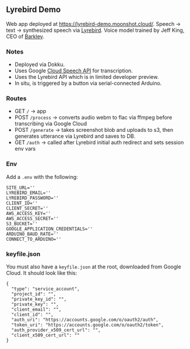 ## Lyrebird Demo

Web app deployed at https://lyrebird-demo.moonshot.cloud/. Speech -> text -> synthesized speech via [Lyrebird](https://lyrebird.ai/). Voice model trained by Jeff King, CEO of [Barkley](https://www.barkleyus.com/).

### Notes
* Deployed via Dokku.
* Uses Google [Cloud Speech API](https://cloud.google.com/speech/) for transcription.
* Uses the Lyrebird API which is in limited developer preview.
* In situ, is triggered by a button via serial-connected Arduino.

### Routes
* GET `/` -> app
* POST `/process` -> converts audio webm to flac via ffmpeg before transcribing via Google Cloud
* POST `/generate` -> takes screenshot blob and uploads to s3, then generates utterance via Lyrebird and saves to DB.
* GET `/auth` -> called after Lyrebird initial auth redirect and sets session env vars

### Env
Add a `.env` with the following:

```
SITE_URL=''
LYREBIRD_EMAIL=''
LYREBIRD_PASSWORD=''
CLIENT_ID=''
CLIENT_SECRET=''
AWS_ACCESS_KEY=''
AWS_ACCESS_SECRET=''
S3_BUCKET=''
GOOGLE_APPLICATION_CREDENTIALS=''
ARDUINO_BAUD_RATE=''
CONNECT_TO_ARDUINO=''
```

### keyfile.json
You must also have a `keyfile.json` at the root, downloaded from Google Cloud. It should look like this:

```
{
  "type": "service_account",
  "project_id": "",
  "private_key_id": "",
  "private_key": "",
  "client_email": "",
  "client_id": "",
  "auth_uri": "https://accounts.google.com/o/oauth2/auth",
  "token_uri": "https://accounts.google.com/o/oauth2/token",
  "auth_provider_x509_cert_url": "",
  "client_x509_cert_url": ""
}

```
